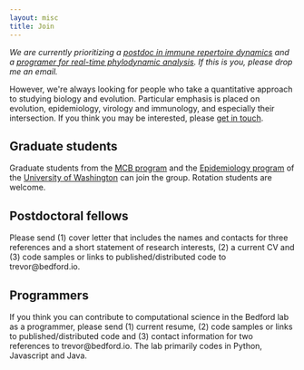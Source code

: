 ```yaml
---
layout: misc
title: Join
---
```


*We are currently prioritizing a [postdoc in immune repertoire dynamics](/blog/postdoc-repertoire-dynamics/) and a [programer for real-time phylodynamic analysis](/blog/programmer-real-time-analysis/). If this is you, please drop me an email.*

However, we're always looking for people who take a quantitative approach to studying biology and evolution.  Particular emphasis is placed on evolution, epidemiology, virology and immunology, and especially their intersection.  If you think you may be interested, please [get in touch](http://bedford.io/misc/contact/).

## Graduate students

Graduate students from the [MCB program](https://depts.washington.edu/mcb/) and the [Epidemiology program](http://depts.washington.edu/epidem/doctor-philosophy-phd) of the [University of Washington](http://www.washington.edu/) can join the group.  Rotation students are welcome.

## Postdoctoral fellows

Please send (1) cover letter that includes the names and contacts for three references and a short statement of research interests, (2) a current CV and (3) code samples or links to published/distributed code to trevor<span style="display:none">obfuscate</span>@bedford.io.

## Programmers

If you think you can contribute to computational science in the Bedford lab as a programmer, please send (1) current resume, (2) code samples or links to published/distributed code and (3) contact information for two references to trevor<span style="display:none">obfuscate</span>@bedford.io. The lab primarily codes in Python, Javascript and Java.